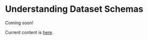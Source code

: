 # Understanding Dataset Schemas

Coming soon!

Current content is [here](https://iexcloud.zendesk.com/hc/en-us/articles/5403333387667-Understanding-Dataset-Schemas).